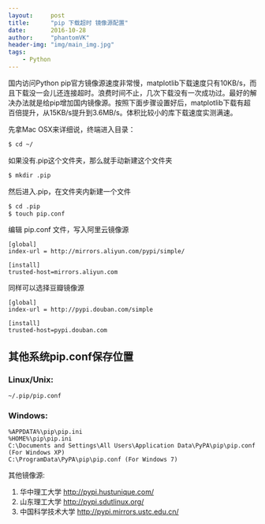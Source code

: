 ```yaml
---
layout:     post
title:      "pip 下载超时 镜像源配置"
date:       2016-10-28
author:     "phantomVK"
header-img: "img/main_img.jpg"
tags:
    - Python
---
```


国内访问Python pip官方镜像源速度非常慢，matplotlib下载速度只有10KB/s，而且下载没一会儿还连接超时。浪费时间不止，几次下载没有一次成功过。最好的解决办法就是给pip增加国内镜像源。按照下面步骤设置好后，matplotlib下载有超百倍提升，从15KB/s提升到3.6MB/s。体积比较小的库下载速度实测满速。

先拿Mac OSX来详细说，终端进入目录：

```bash
$ cd ~/
```

如果没有.pip这个文件夹，那么就手动新建这个文件夹

```bash
$ mkdir .pip
```

然后进入.pip，在文件夹内新建一个文件 

```bash
$ cd .pip
$ touch pip.conf
```

编辑 pip.conf 文件，写入阿里云镜像源

```
[global]
index-url = http://mirrors.aliyun.com/pypi/simple/

[install]
trusted-host=mirrors.aliyun.com
```

同样可以选择豆瓣镜像源

```
[global]
index-url = http://pypi.douban.com/simple

[install]
trusted-host=pypi.douban.com
```


## 其他系统pip.conf保存位置

### Linux/Unix:

```
~/.pip/pip.conf
```

 
### Windows:

```
%APPDATA%\pip\pip.ini
%HOME%\pip\pip.ini
C:\Documents and Settings\All Users\Application Data\PyPA\pip\pip.conf (For Windows XP)
C:\ProgramData\PyPA\pip\pip.conf (For Windows 7)
```

其他镜像源:

1. 华中理工大学     http://pypi.hustunique.com/
2. 山东理工大学     http://pypi.sdutlinux.org/
3. 中国科学技术大学  http://pypi.mirrors.ustc.edu.cn/





